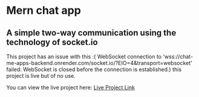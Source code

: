 # Mern chat app 
## A simple two-way communication using the technology of socket.io 

This project has an issue with this :( WebSocket connection to 'wss://chat-me-apps-backend.onrender.com/socket.io/?EIO=4&transport=websocket' failed: WebSocket is closed before the connection is established.) this project is live but of no use.



You can view the live project here: [Live Project Link](https://chatmeapps.netlify.app/)

